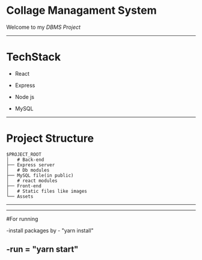 # Collage Managament System

Welcome to my *DBMS Project*

---
# TechStack

- React

- Express

- Node js

- MySQL

---
# Project Structure

```
$PROJECT_ROOT
│   # Back-end 
├── Express server
│   # Db modules 
├── MySQL file(in public)
│   # react modules
├── Front-end
│   # Static files like images
└── Assets
```
----
 
---
#For running

-install packages by - "yarn install"

-run = "yarn start"
---
